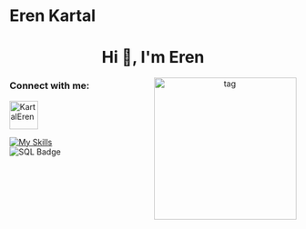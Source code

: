 # Eren Kartal
<h1 align="center">Hi 👋, I'm Eren</h1>
<center>
<img align="right" alt="tag" width="250" src="https://media1.giphy.com/media/v1.Y2lkPTc5MGI3NjExcHhicWp1czU3N29qaHpsajE1MXl0aDJqeXR5ZTdwbDZmMnMyMjZpcCZlcD12MV9pbnRlcm5hbF9naWZfYnlfaWQmY3Q9cw/WoXL1l1Sy0yElOsawv/giphy.gif">
</center>
<h3 align="left">Connect with me:</h3>
<p align="left">
<a href="https://www.linkedin.com/in/eren-kartal-38424b271/" target="blank"><img align="center" src="https://raw.githubusercontent.com/rahuldkjain/github-profile-readme-generator/master/src/images/icons/Social/linked-in-alt.svg" alt="KartalEren" height="50" width="50" /></a>
</p>

[![My Skills](https://skillicons.dev/icons?i=js,html,css,nodejs,react,bootstrap,cs,dotnet,azure,vscode,visualstudio,figma,postman,git)](https://skillicons.dev)
<br>
![SQL Badge](https://img.shields.io/badge/Microsoft%20SQL%20Server-CC2927?style=for-the-badge&logo=microsoft%20sql%20server&logoColor=white)

